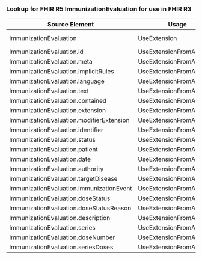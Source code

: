 ### Lookup for FHIR R5 ImmunizationEvaluation for use in FHIR R3

| Source Element | Usage | Target |
| -------------- | ----- | ------ |
| ImmunizationEvaluation | UseExtension | http://hl7.org/fhir/5.0/StructureDefinition/extension-ImmunizationEvaluation |
| ImmunizationEvaluation.id | UseExtensionFromAncestor | - |
| ImmunizationEvaluation.meta | UseExtensionFromAncestor | - |
| ImmunizationEvaluation.implicitRules | UseExtensionFromAncestor | - |
| ImmunizationEvaluation.language | UseExtensionFromAncestor | - |
| ImmunizationEvaluation.text | UseExtensionFromAncestor | - |
| ImmunizationEvaluation.contained | UseExtensionFromAncestor | - |
| ImmunizationEvaluation.extension | UseExtensionFromAncestor | - |
| ImmunizationEvaluation.modifierExtension | UseExtensionFromAncestor | - |
| ImmunizationEvaluation.identifier | UseExtensionFromAncestor | - |
| ImmunizationEvaluation.status | UseExtensionFromAncestor | - |
| ImmunizationEvaluation.patient | UseExtensionFromAncestor | - |
| ImmunizationEvaluation.date | UseExtensionFromAncestor | - |
| ImmunizationEvaluation.authority | UseExtensionFromAncestor | - |
| ImmunizationEvaluation.targetDisease | UseExtensionFromAncestor | - |
| ImmunizationEvaluation.immunizationEvent | UseExtensionFromAncestor | - |
| ImmunizationEvaluation.doseStatus | UseExtensionFromAncestor | - |
| ImmunizationEvaluation.doseStatusReason | UseExtensionFromAncestor | - |
| ImmunizationEvaluation.description | UseExtensionFromAncestor | - |
| ImmunizationEvaluation.series | UseExtensionFromAncestor | - |
| ImmunizationEvaluation.doseNumber | UseExtensionFromAncestor | - |
| ImmunizationEvaluation.seriesDoses | UseExtensionFromAncestor | - |
